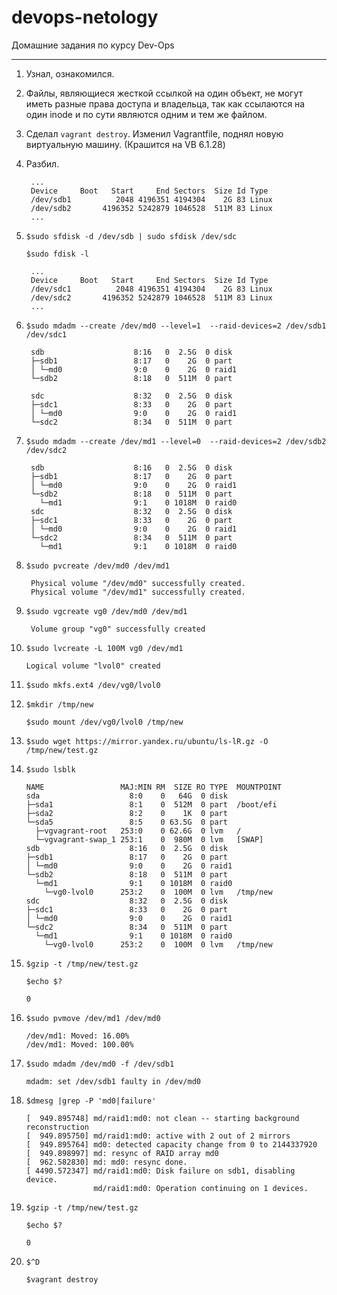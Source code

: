# devops-netology
Домашние задания по курсу Dev-Ops

------

1. Узнал, ознакомился.


2. Файлы, являющиеся жесткой ссылкой на один объект, не могут иметь разные права доступа и владельца, так как ссылаются на один inode и по сути являются одним и тем же файлом.


3. Сделал `vagrant destroy`. Изменил Vagrantfile, поднял новую виртуальную машину. (Крашится на VB 6.1.28)


4. Разбил.

		...
		Device     Boot   Start     End Sectors  Size Id Type
		/dev/sdb1          2048 4196351 4194304    2G 83 Linux
		/dev/sdb2       4196352 5242879 1046528  511M 83 Linux	
		...


5. `$sudo sfdisk -d /dev/sdb | sudo sfdisk /dev/sdc`

   `$sudo fdisk -l`

		...
		Device     Boot   Start     End Sectors  Size Id Type
		/dev/sdc1          2048 4196351 4194304    2G 83 Linux
		/dev/sdc2       4196352 5242879 1046528  511M 83 Linux	
		...


6. `$sudo mdadm --create /dev/md0 --level=1  --raid-devices=2 /dev/sdb1 /dev/sdc1`

		sdb                    8:16   0  2.5G  0 disk		
		├─sdb1                 8:17   0    2G  0 part
		│ └─md0                9:0    0    2G  0 raid1
		└─sdb2                 8:18   0  511M  0 part

		sdc                    8:32   0  2.5G  0 disk
		├─sdc1                 8:33   0    2G  0 part
		│ └─md0                9:0    0    2G  0 raid1
		└─sdc2                 8:34   0  511M  0 part


7. `$sudo mdadm --create /dev/md1 --level=0  --raid-devices=2 /dev/sdb2 /dev/sdc2`

		sdb                    8:16   0  2.5G  0 disk
		├─sdb1                 8:17   0    2G  0 part
		│ └─md0                9:0    0    2G  0 raid1
		└─sdb2                 8:18   0  511M  0 part
		  └─md1                9:1    0 1018M  0 raid0
		sdc                    8:32   0  2.5G  0 disk
		├─sdc1                 8:33   0    2G  0 part
		│ └─md0                9:0    0    2G  0 raid1
		└─sdc2                 8:34   0  511M  0 part
		  └─md1                9:1    0 1018M  0 raid0

8. `$sudo pvcreate /dev/md0 /dev/md1`

		Physical volume "/dev/md0" successfully created.
  		Physical volume "/dev/md1" successfully created.


9. `$sudo vgcreate vg0 /dev/md0 /dev/md1`

		Volume group "vg0" successfully created


10. `$sudo lvcreate -L 100M vg0 /dev/md1`

		Logical volume "lvol0" created


11. `$sudo mkfs.ext4 /dev/vg0/lvol0`


12. `$mkdir /tmp/new`

    `$sudo mount /dev/vg0/lvol0 /tmp/new`


13. `$sudo wget https://mirror.yandex.ru/ubuntu/ls-lR.gz -O /tmp/new/test.gz`


14. `$sudo lsblk`

		NAME                 MAJ:MIN RM  SIZE RO TYPE  MOUNTPOINT
		sda                    8:0    0   64G  0 disk
		├─sda1                 8:1    0  512M  0 part  /boot/efi
		├─sda2                 8:2    0    1K  0 part
		└─sda5                 8:5    0 63.5G  0 part
		  ├─vgvagrant-root   253:0    0 62.6G  0 lvm   /
		  └─vgvagrant-swap_1 253:1    0  980M  0 lvm   [SWAP]
		sdb                    8:16   0  2.5G  0 disk
		├─sdb1                 8:17   0    2G  0 part
		│ └─md0                9:0    0    2G  0 raid1
		└─sdb2                 8:18   0  511M  0 part
		  └─md1                9:1    0 1018M  0 raid0
		    └─vg0-lvol0      253:2    0  100M  0 lvm   /tmp/new
		sdc                    8:32   0  2.5G  0 disk
		├─sdc1                 8:33   0    2G  0 part
		│ └─md0                9:0    0    2G  0 raid1
		└─sdc2                 8:34   0  511M  0 part
		  └─md1                9:1    0 1018M  0 raid0
		    └─vg0-lvol0      253:2    0  100M  0 lvm   /tmp/new


15. `$gzip -t /tmp/new/test.gz`

    `$echo $?`

		0


16. `$sudo pvmove /dev/md1 /dev/md0`

		/dev/md1: Moved: 16.00%
		/dev/md1: Moved: 100.00%	


17. `$sudo mdadm /dev/md0 -f /dev/sdb1`

		mdadm: set /dev/sdb1 faulty in /dev/md0


18. `$dmesg |grep -P 'md0|failure'`

		[  949.895748] md/raid1:md0: not clean -- starting background reconstruction
		[  949.895750] md/raid1:md0: active with 2 out of 2 mirrors
		[  949.895764] md0: detected capacity change from 0 to 2144337920
		[  949.898997] md: resync of RAID array md0
		[  962.582830] md: md0: resync done.
		[ 4490.572347] md/raid1:md0: Disk failure on sdb1, disabling device.
		               md/raid1:md0: Operation continuing on 1 devices.


19. `$gzip -t /tmp/new/test.gz`

    `$echo $?`

		0


20. `$^D`

    `$vagrant destroy`